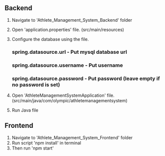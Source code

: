 ## Backend
1. Navigate to 'Athlete_Management_System_Backend' folder
2. Open 'application.properties' file. (src/main/resources)
3. Configure the database using the file.
	### spring.datasource.url - Put mysql database url
	### spring.datasource.username - Put username
	### spring.datasource.password - Put password (leave empty if no password is set)

4. Open 'AthleteManagementSystemApplication' file. (src/main/java/com/olympic/athletemanagementsystem)
5. Run Java file

## Frontend
1. Navigate to 'Athlete_Management_System_Frontend' folder
2. Run script 'npm install' in terminal
3. Then run 'npm start'
